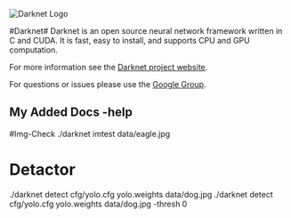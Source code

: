 ![Darknet Logo](http://pjreddie.com/media/files/darknet-black-small.png)

#Darknet#
Darknet is an open source neural network framework written in C and CUDA. It is fast, easy to install, and supports CPU and GPU computation.

For more information see the [Darknet project website](http://pjreddie.com/darknet).

For questions or issues please use the [Google Group](https://groups.google.com/forum/#!forum/darknet).


## My Added Docs -help

#Img-Check
./darknet imtest data/eagle.jpg

# Detactor
./darknet detect cfg/yolo.cfg yolo.weights data/dog.jpg
./darknet detect cfg/yolo.cfg yolo.weights data/dog.jpg -thresh 0



